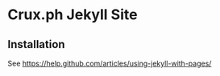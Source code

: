 # Crux.ph Jekyll Site

## Installation
See https://help.github.com/articles/using-jekyll-with-pages/

